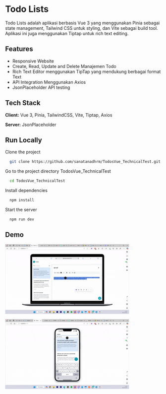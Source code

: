 
# Todo Lists

Todo Lists adalah aplikasi berbasis Vue 3 yang menggunakan Pinia sebagai state management, Tailwind CSS untuk styling, dan Vite sebagai build tool. Aplikasi ini juga menggunakan Tiptap untuk rich text editing.




## Features

- Responsive Website
- Create, Read, Update and Delete Manajemen Todo
- Rich Text Editor menggunakan TipTap yang mendukung berbagai format Text
- API Integration Menggunakan Axios
- JsonPlaceholder API testing


## Tech Stack

**Client:** Vue 3, Pinia, TailwindCSS, Vite, Tiptap, Axios

**Server:** JsonPlaceholder


## Run Locally

Clone the project

```bash
  git clone https://github.com/sanatanadhrm/TodosVue_TechnicalTest.git
```

Go to the project directory TodosVue_TechnicalTest

```bash
  cd TodosVue_TechnicalTest
```

Install dependencies

```bash
  npm install
```

Start the server

```bash
  npm run dev
```


## Demo
![Demo](https://github.com/sanatanadhrm/TodosVue_TechnicalTest/blob/main/documentation/2025-03-06-2.gif?raw=true)

![Demo](https://github.com/sanatanadhrm/TodosVue_TechnicalTest/blob/main/documentation/2025-03-06.gif?raw=true)


